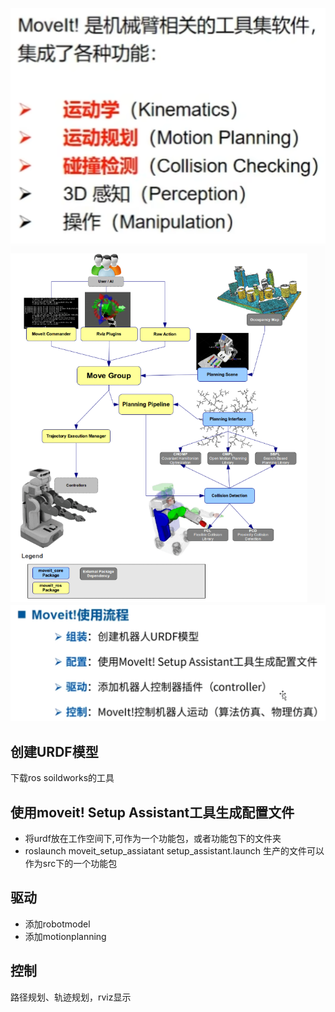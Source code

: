 ![alt text](image-6.png)
![alt text](image-7.png)
![alt text](image-9.png)


## 创建URDF模型 
下载ros soildworks的工具
## 使用moveit! Setup Assistant工具生成配置文件
*  将urdf放在工作空间下,可作为一个功能包，或者功能包下的文件夹
*  roslaunch moveit_setup_assiatant  setup_assistant.launch 生产的文件可以作为src下的一个功能包
## 驱动
  * 添加robotmodel
  * 添加motionplanning 
## 控制
 路径规划、轨迹规划，rviz显示
